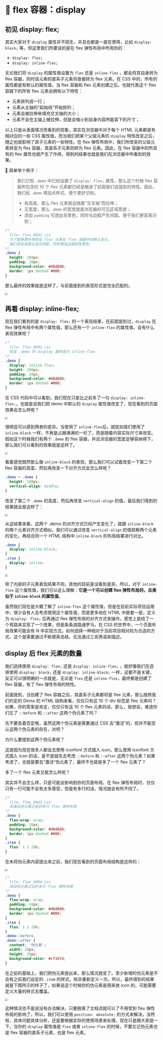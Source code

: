 # 📕 flex 容器：display

## 初见 display: flex;

其实大家对于 `display` 属性并不陌生，并且也都是一直在使用，比如 `display: block;` 等，但这里我们所要说的是在 flex 弹性布局中所用到的：

- `display: flex;` 
- `display: inline-flex;` 

无论我们将 `display` 的属性值设置为 `flex` 还是 `inline-flex` ，都会将其自身转为 flex 容器，同时该元素的直系子元素将直接转为 flex 元素。在 CSS 中的，所有的属性都是有默认的属性值，当 flex 容器和 flex 元素创建之后，也就代表这个 flex 容器下的所有 flex 元素会拥有以下特性：

* 元素排列成一行；
* 元素从主轴的“起始线”开始排列；
* 元素会被拉伸来填充交叉轴的大小；
* 元素不会在主轴上被拉伸，但是会缩小到自身内容所能容下的尺寸；

以上只是从表面情况而看到的现象，其实在浏览器中对于每个 HTML 元素都是有相对应的一些 CSS 属性值，而当我们把某个父级元素的 `display` 特性改变之后，随之也就影响了其子元素的一些特性。在 flex 弹性布局中，我们所改变的父级元素转变为 flex 容器，其直系子元素则转为 flex 元素。因此，在 flex 容器中的所具有的 flex 属性也就产生了作用，得到的结果也就是我们在浏览器中所看到的效果。

🌰 简单举个例子：

> 我们已知 `.demo` 中已经设置了 `display: flex;` 属性，那么这个时候 flex 容器所包含的 10 个 flex 元素都已经是触发了前面我们说提到的特性。因此，我们给 `.demo` 增加点样式，便于更好识别。
>
> * 有高度，那么 flex 元素就会随着“交叉轴”而拉伸；
> * 无宽度，那么 `.demo` 的宽度就是浏览器的可见区域宽度；
> * 添加 `padding` 可透出背景色，同时与边框产生间距，便于我们更容易识别；

```css
/* 
  file: flex_0001.css
  为了能够更好地体现 flex 元素在 flex 容器中的默认变化，
  我们添加高度以及内间距，同时增加边框和背景色，
*/
.demo {
  height: 200px;
  padding: 10px;
  background-color: #d8d8d8;
  border: 1px dashed #000;
}
```

那么最终的效果就是这样了，与前面提到的表现形式是完全匹配的。

<img src="image/02-01-1.png" style="zoom:50%;" />

## 再看 display: inline-flex;

现在我们看到的是 `display: flex;` 的一个表现结果，在前面提到过，`display` 在 flex 弹性布局中有两个属性值，那么还有一个 `inline-flex` 的属性值，会有什么表现效果呢？

```css
/* 
  file: flex_0002.css
  改变 .demo 的 display 属性值为 inline-flex
*/
.demo {
  display: inline-flex;
  height: 200px;
  padding: 10px;
  background-color: #d8d8d8;
  border: 1px dashed #000;
}
```

在 CSS 代码中可以看到，我们现在只是比之前多了一句 `display: inline-flex;`，也就是说我们把 demo 中默认的 `display` 属性值改变了，现在看到的页面效果会怎么样呢？

<img src="image/02-01-2.png" style="zoom:50%;" />

很明显可以感到两者的差异。当使用了 `inline-flex`后，就犹如我们使用了 `inline-block` 一样，不再是占据满满的一栏了，而是随着内容实际尺寸来改变。假如这个时候我们有两个 `.demo` 的 flex 容器，并且浏览器的宽度足够容纳得下，那么我们可以看到的效果就是这样了。

<img src="image/02-01-3.png" style="zoom:50%;" />

看着感觉既然那么像 `inline-block` 的表现，那么我们可以试着改变一下第二个 flex 容器的高度，然后再改变一下对齐方式会怎么样呢？

```css
.demo + .demo {
  height: 100px;
  vertical-align: middle;
}
```

改变了第二个 `.demo` 的高度，然后再改变 `vertical-align` 的值，最后我们得到的结果就会是这样了：

<img src="image/02-01-4.png" style="zoom:50%;" />

从这结果来看，这两个 .demo 的对齐方式已经产生变化了，就跟 `inline-block` 的两个元素对齐方式相似，我们可以通过改变 `vertical-align` 的值观察两个元素的变化，再结合同一个 HTML 结构中 `inline-block` 的布局结果进行对比。

```css
.demo {
  display: inline-block;
}
.item {
  display: inline;
}
```

<img src="image/02-01-5.png" style="zoom:50%;" />

除了内部的子元素表现结果不同，其他的目前是没看到差异。所以，对于 `inline-flex` 这个属性值，我们可以这么理解：**它是一个可以创建 flex 弹性布局的，且类似于 `inline-block` 的属性值**。

虽然我们现在是大概了解了 `inline-flex` 这个属性值，但是在目前实际项目运用中，很少会有人去考虑使用这个属性值，而是更多地在 HTML 中嵌套一层，定义为 `display: flex;` 后再通过 flex 弹性布局的对齐方式来操作。感觉上是绕了一个弯路来实现了一个效果，但是条条道路通罗马，在 CSS 的世界中，一个页面布局效果可能会有 N 中实现方式。如何选择一种相对于当前项目相对较为合适的方式，这个是需要通过不断摸索总结，无法通过三言两语来描述。

## display 后 flex 元素的数量

我们选择使用 `display: flex;` 还是 `display: inline-flex;` ，就好像我们在选择使用 `display: block;` 还是 `display: inline-block;` 一样，这都不是关键，反正可以很明确的一点就是，无论是 `flex` 还是 `inline-flex`，最终都是创建了 flex 容器，有了 flex 弹性布局的特性。

前面提到，当创建了 flex 容器之后，其直系子元素都将是 flex 元素，那么按照我们约定的 Demo 的 HTML 结构来看，仅仅只有这 10 个 div 标签是 flex 元素吗？如果，你的答案是肯定，仅仅只有这 10 个 flex 元素的话，那么，我想说，难道你们忘了 `::before` 和 `::after` 这两个伪元素了吗？

先不要急着否定哦，虽然这两个伪元素是需要通过 CSS 去“激活”的，但并不能否认这两个伪元素的存在，对吧？

为什么要提到这两个伪元素呢？

这是因为现在很多人都会去使用 iconfont 方式插入 icon，那么使用 iconfont 方式插入 icon 的话，是不是就先去考虑 `::before` 和 `::after` 这两个伪元素？如果考虑了，也就是要去“激活”伪元素了，最终不也就是多了一个 flex 元素了？

多了一个 flex 元素又能怎么样呢？

其实并不会怎么样，只是可能会影响到你的页面布局。在 flex 弹性布局时，仅仅只有一行可能不会有太多感受，但是有多行的话，情况就会有所不同了。

```css
/* 
  file: flex_0003.css
  未激活伪元素之前的多行 flex 弹性布局
*/
.demo {
  flex-wrap: wrap;
  padding: 10px;
  background-color: #d8d8d8;
  border: 1px dashed #000;
}
.item {
  flex: 1 1 20%;
}
```

在未将伪元素内容提出来之前，我们现在看到的页面布局结构是这样的：

<img src="image/02-01-6.png" style="zoom:50%;" />

```css
/* 
  file: flex_0004.css
  添加伪元素之后的多行 flex 弹性布局
*/
.demo {
  flex-wrap: wrap;
  padding: 10px;
  background-color: #d8d8d8;
  border: 1px dashed #000;
}
.item {
  flex: 1 1 20%;
}
.demo::before,
.demo::after {
  content: '伪元素';
  width: 20px;
  height: 20px;
  background-color: #cf197d;
}
```

在之前的基础上，我们把伪元素提出来，那么情况就变了。至少新增的伪元素是不会有之前我们设定的 `.item` 的样式，除非重新定义一次。所以，最终得到的结果就是下图所示的样子了，如果说这个时候你的伪元素是用来放 icon 的，可能需要定义大量的样式去覆盖。

<img src="image/02-01-7.png" style="zoom:50%;" />

这种情况也不是说没有办法解决，只要脱离了文档流就可以了不用受到 flex 弹性布局的影响了，所以，我们可以使用 `position: absolute;` 的方式来解决。当然啦，具体问题具体分析，还是要根据实际的使用场景来处理，现在只是跟大家提一下，当你的 `display` 属性值是 `flex` 或者 `inline-flex` 的时候，不要忘记伪元素也是 flex 容器的直系子元素，也是 flex 元素。

